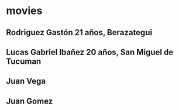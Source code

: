 # movies
## Rodriguez Gastón 21 años, Berazategui  

## Lucas Gabriel Ibañez 20 años, San Miguel de Tucuman

## Juan Vega
 
## Juan Gomez